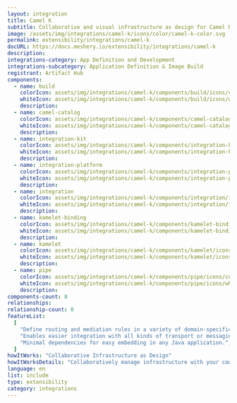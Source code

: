 ```yaml
---
layout: integration
title: Camel K
subtitle: Collaborative and visual infrastructure as design for Camel K
image: /assets/img/integrations/camel-k/icons/color/camel-k-color.svg
permalink: extensibility/integrations/camel-k
docURL: https://docs.meshery.io/extensibility/integrations/camel-k
description:
integrations-category: App Definition and Development
integrations-subcategory: Application Definition & Image Build
registrant: Artifact Hub
components:
  - name: build
    colorIcon: assets/img/integrations/camel-k/components/build/icons/color/build-color.svg
    whiteIcon: assets/img/integrations/camel-k/components/build/icons/white/build-white.svg
    description:
  - name: camel-catalog
    colorIcon: assets/img/integrations/camel-k/components/camel-catalog/icons/color/camel-catalog-color.svg
    whiteIcon: assets/img/integrations/camel-k/components/camel-catalog/icons/white/camel-catalog-white.svg
    description:
  - name: integration-kit
    colorIcon: assets/img/integrations/camel-k/components/integration-kit/icons/color/integration-kit-color.svg
    whiteIcon: assets/img/integrations/camel-k/components/integration-kit/icons/white/integration-kit-white.svg
    description:
  - name: integration-platform
    colorIcon: assets/img/integrations/camel-k/components/integration-platform/icons/color/integration-platform-color.svg
    whiteIcon: assets/img/integrations/camel-k/components/integration-platform/icons/white/integration-platform-white.svg
    description:
  - name: integration
    colorIcon: assets/img/integrations/camel-k/components/integration/icons/color/integration-color.svg
    whiteIcon: assets/img/integrations/camel-k/components/integration/icons/white/integration-white.svg
    description:
  - name: kamelet-binding
    colorIcon: assets/img/integrations/camel-k/components/kamelet-binding/icons/color/kamelet-binding-color.svg
    whiteIcon: assets/img/integrations/camel-k/components/kamelet-binding/icons/white/kamelet-binding-white.svg
    description:
  - name: kamelet
    colorIcon: assets/img/integrations/camel-k/components/kamelet/icons/color/kamelet-color.svg
    whiteIcon: assets/img/integrations/camel-k/components/kamelet/icons/white/kamelet-white.svg
    description:
  - name: pipe
    colorIcon: assets/img/integrations/camel-k/components/pipe/icons/color/pipe-color.svg
    whiteIcon: assets/img/integrations/camel-k/components/pipe/icons/white/pipe-white.svg
    description:
components-count: 8
relationships:
relationship-count: 0
featureList:
  [
    "Define routing and mediation rules in a variety of domain-specific languages.",
    "Enables easier integration with all kinds of transport or messaging models.",
    "Minimal dependencies for easy embedding in any Java application.",
  ]
howItWorks: "Collaborative Infrastructure as Design"
howItWorksDetails: "Collaboratively manage infrastructure with your coworkers synchronously sharing the same designs."
language: en
list: include
type: extensibility
category: integrations
---
```

